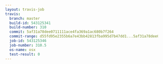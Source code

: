 ```yaml
---
layout: travis-job
travis:
  branch: master
  build-id: 543125341
  build-number: 310
  commit: 5af31a78dee0711111ace4fa369a1ac680b7f264
  commit-range: d55fd95e2355b6a7e43bb42813fba995d7b47dd1...5af31a78dee0711111ace4fa369a1ac680b7f264
  job-id: 543125346
  job-number: 310.5
  os-name: osx
  test-result: 0
---
```

